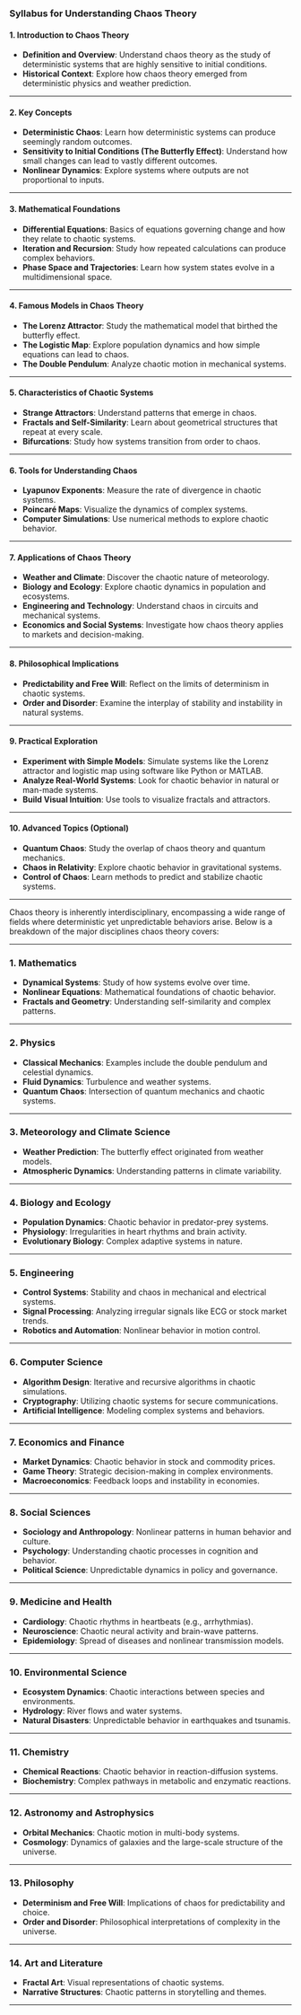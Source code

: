 ### Syllabus for Understanding Chaos Theory

#### **1. Introduction to Chaos Theory**
- **Definition and Overview**: Understand chaos theory as the study of deterministic systems that are highly sensitive to initial conditions.
- **Historical Context**: Explore how chaos theory emerged from deterministic physics and weather prediction.

---

#### **2. Key Concepts**
- **Deterministic Chaos**: Learn how deterministic systems can produce seemingly random outcomes.
- **Sensitivity to Initial Conditions (The Butterfly Effect)**: Understand how small changes can lead to vastly different outcomes.
- **Nonlinear Dynamics**: Explore systems where outputs are not proportional to inputs.

---

#### **3. Mathematical Foundations**
- **Differential Equations**: Basics of equations governing change and how they relate to chaotic systems.
- **Iteration and Recursion**: Study how repeated calculations can produce complex behaviors.
- **Phase Space and Trajectories**: Learn how system states evolve in a multidimensional space.

---

#### **4. Famous Models in Chaos Theory**
- **The Lorenz Attractor**: Study the mathematical model that birthed the butterfly effect.
- **The Logistic Map**: Explore population dynamics and how simple equations can lead to chaos.
- **The Double Pendulum**: Analyze chaotic motion in mechanical systems.

---

#### **5. Characteristics of Chaotic Systems**
- **Strange Attractors**: Understand patterns that emerge in chaos.
- **Fractals and Self-Similarity**: Learn about geometrical structures that repeat at every scale.
- **Bifurcations**: Study how systems transition from order to chaos.

---

#### **6. Tools for Understanding Chaos**
- **Lyapunov Exponents**: Measure the rate of divergence in chaotic systems.
- **Poincaré Maps**: Visualize the dynamics of complex systems.
- **Computer Simulations**: Use numerical methods to explore chaotic behavior.

---

#### **7. Applications of Chaos Theory**
- **Weather and Climate**: Discover the chaotic nature of meteorology.
- **Biology and Ecology**: Explore chaotic dynamics in population and ecosystems.
- **Engineering and Technology**: Understand chaos in circuits and mechanical systems.
- **Economics and Social Systems**: Investigate how chaos theory applies to markets and decision-making.

---

#### **8. Philosophical Implications**
- **Predictability and Free Will**: Reflect on the limits of determinism in chaotic systems.
- **Order and Disorder**: Examine the interplay of stability and instability in natural systems.

---

#### **9. Practical Exploration**
- **Experiment with Simple Models**: Simulate systems like the Lorenz attractor and logistic map using software like Python or MATLAB.
- **Analyze Real-World Systems**: Look for chaotic behavior in natural or man-made systems.
- **Build Visual Intuition**: Use tools to visualize fractals and attractors.

---

#### **10. Advanced Topics (Optional)**
- **Quantum Chaos**: Study the overlap of chaos theory and quantum mechanics.
- **Chaos in Relativity**: Explore chaotic behavior in gravitational systems.
- **Control of Chaos**: Learn methods to predict and stabilize chaotic systems.

---

Chaos theory is inherently interdisciplinary, encompassing a wide range of fields where deterministic yet unpredictable behaviors arise. Below is a breakdown of the major disciplines chaos theory covers:

---

### **1. Mathematics**
- **Dynamical Systems**: Study of how systems evolve over time.
- **Nonlinear Equations**: Mathematical foundations of chaotic behavior.
- **Fractals and Geometry**: Understanding self-similarity and complex patterns.

---

### **2. Physics**
- **Classical Mechanics**: Examples include the double pendulum and celestial dynamics.
- **Fluid Dynamics**: Turbulence and weather systems.
- **Quantum Chaos**: Intersection of quantum mechanics and chaotic systems.

---

### **3. Meteorology and Climate Science**
- **Weather Prediction**: The butterfly effect originated from weather models.
- **Atmospheric Dynamics**: Understanding patterns in climate variability.

---

### **4. Biology and Ecology**
- **Population Dynamics**: Chaotic behavior in predator-prey systems.
- **Physiology**: Irregularities in heart rhythms and brain activity.
- **Evolutionary Biology**: Complex adaptive systems in nature.

---

### **5. Engineering**
- **Control Systems**: Stability and chaos in mechanical and electrical systems.
- **Signal Processing**: Analyzing irregular signals like ECG or stock market trends.
- **Robotics and Automation**: Nonlinear behavior in motion control.

---

### **6. Computer Science**
- **Algorithm Design**: Iterative and recursive algorithms in chaotic simulations.
- **Cryptography**: Utilizing chaotic systems for secure communications.
- **Artificial Intelligence**: Modeling complex systems and behaviors.

---

### **7. Economics and Finance**
- **Market Dynamics**: Chaotic behavior in stock and commodity prices.
- **Game Theory**: Strategic decision-making in complex environments.
- **Macroeconomics**: Feedback loops and instability in economies.

---

### **8. Social Sciences**
- **Sociology and Anthropology**: Nonlinear patterns in human behavior and culture.
- **Psychology**: Understanding chaotic processes in cognition and behavior.
- **Political Science**: Unpredictable dynamics in policy and governance.

---

### **9. Medicine and Health**
- **Cardiology**: Chaotic rhythms in heartbeats (e.g., arrhythmias).
- **Neuroscience**: Chaotic neural activity and brain-wave patterns.
- **Epidemiology**: Spread of diseases and nonlinear transmission models.

---

### **10. Environmental Science**
- **Ecosystem Dynamics**: Chaotic interactions between species and environments.
- **Hydrology**: River flows and water systems.
- **Natural Disasters**: Unpredictable behavior in earthquakes and tsunamis.

---

### **11. Chemistry**
- **Chemical Reactions**: Chaotic behavior in reaction-diffusion systems.
- **Biochemistry**: Complex pathways in metabolic and enzymatic reactions.

---

### **12. Astronomy and Astrophysics**
- **Orbital Mechanics**: Chaotic motion in multi-body systems.
- **Cosmology**: Dynamics of galaxies and the large-scale structure of the universe.

---

### **13. Philosophy**
- **Determinism and Free Will**: Implications of chaos for predictability and choice.
- **Order and Disorder**: Philosophical interpretations of complexity in the universe.

---

### **14. Art and Literature**
- **Fractal Art**: Visual representations of chaotic systems.
- **Narrative Structures**: Chaotic patterns in storytelling and themes.

---

